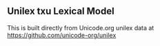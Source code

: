 Unilex txu Lexical Model
----------------------

This is built directly from Unicode.org unilex data at
https://github.com/unicode-org/unilex
